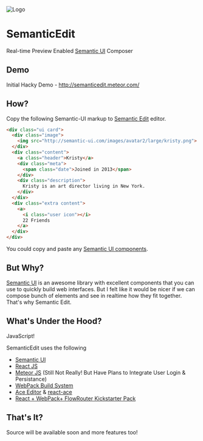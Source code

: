 ![Logo](https://raw.githubusercontent.com/Raathigesh/SemanticEdit/master/assets/SemanticEditLogo.png)

# SemanticEdit
Real-time Preview Enabled [Semantic UI](http://semantic-ui.com/) Composer

## Demo
Initial Hacky Demo - http://semanticedit.meteor.com/

## How?
Copy the following Semantic-UI markup to [Semantic Edit](http://semanticedit.meteor.com/) editor.

```html
<div class="ui card">
  <div class="image">
    <img src="http://semantic-ui.com/images/avatar2/large/kristy.png">
  </div>
  <div class="content">
    <a class="header">Kristy</a>
    <div class="meta">
      <span class="date">Joined in 2013</span>
    </div>
    <div class="description">
      Kristy is an art director living in New York.
    </div>
  </div>
  <div class="extra content">
    <a>
      <i class="user icon"></i>
      22 Friends
    </a>
  </div>
</div>
```
You could copy and paste any [Semantic UI components](http://semantic-ui.com/elements/button.html).

## But Why?
[Semantic UI](http://semantic-ui.com) is an awesome library with excellent components that you can use to quickly
build web interfaces. But I felt like it would be nicer if we can compose bunch of elements and see in realtime how they
fit together. That's why Semantic Edit.

## What's Under the Hood?
JavaScript! 

SemanticEdit uses the following
- [Semantic UI](http://semantic-ui.com)
- [React JS](https://facebook.github.io/react/)
- [Meteor JS](https://meteor.com/) (Still Not Really! But Have Plans to Integrate User Login & Persistance)
- [WebPack Build System](https://webpack.github.io/)
- [Ace Editor](https://ace.c9.io/#nav=about) & [react-ace](https://www.npmjs.com/package/react-ace)
- [React + WebPack+ FlowRouter Kickstarter Pack](https://github.com/thereactivestack/kickstart-flowrouter)

## That's It?
Source will be available soon and more features too!
